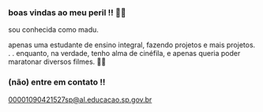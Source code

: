 ### boas vindas ao meu peril !! 💜🌠
sou conhecida como madu.

apenas uma estudante de ensino integral,
fazendo projetos e mais projetos. . .
enquanto, na verdade, tenho alma de cinéfila,
e apenas queria poder maratonar diversos filmes.
💜🌠

### (não) entre em contato !!
00001090421527sp@al.educacao.sp.gov.br
